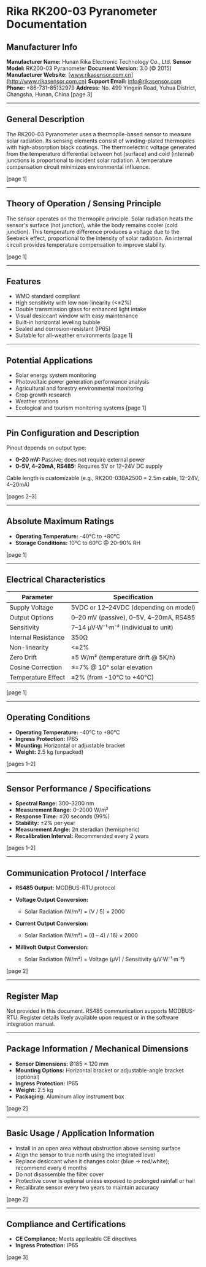# Rika RK200-03 Pyranometer Documentation

## Manufacturer Info

**Manufacturer Name:** Hunan Rika Electronic Technology Co., Ltd.
**Sensor Model:** RK200-03 Pyranometer
**Document Version:** 3.0 (© 2015)
**Manufacturer Website:** [www.rikasensor.com.cn](http://www.rikasensor.com.cn)
**Support Email:** [info@rikasensor.com](mailto:info@rikasensor.com)
**Phone:** +86-731-85132979
**Address:** No. 499 Yingxin Road, Yuhua District, Changsha, Hunan, China
\[page 3]

---

## General Description

The RK200-03 Pyranometer uses a thermopile-based sensor to measure solar radiation. Its sensing elements consist of winding-plated thermopiles with high-absorption black coatings. The thermoelectric voltage generated from the temperature differential between hot (surface) and cold (internal) junctions is proportional to incident solar radiation. A temperature compensation circuit minimizes environmental influence.

\[page 1]

---

## Theory of Operation / Sensing Principle

The sensor operates on the thermopile principle. Solar radiation heats the sensor's surface (hot junction), while the body remains cooler (cold junction). This temperature difference produces a voltage due to the Seebeck effect, proportional to the intensity of solar radiation. An internal circuit provides temperature compensation to improve stability.

\[page 1]

---

## Features

* WMO standard compliant
* High sensitivity with low non-linearity (<±2%)
* Double transmission glass for enhanced light intake
* Visual desiccant window with easy maintenance
* Built-in horizontal leveling bubble
* Sealed and corrosion-resistant (IP65)
* Suitable for all-weather environments
  \[page 1]

---

## Potential Applications

* Solar energy system monitoring
* Photovoltaic power generation performance analysis
* Agricultural and forestry environmental monitoring
* Crop growth research
* Weather stations
* Ecological and tourism monitoring systems
  \[page 1]

---

## Pin Configuration and Description

Pinout depends on output type:

* **0–20 mV:** Passive; does not require external power
* **0–5V, 4–20mA, RS485:** Requires 5V or 12–24V DC supply

Cable length is customizable (e.g., RK200-03BA2500 = 2.5m cable, 12–24V, 4–20mA)

\[pages 2–3]

---

## Absolute Maximum Ratings

* **Operating Temperature:** -40°C to +80°C
* **Storage Conditions:** 10°C to 60°C @ 20–90% RH

\[page 1]

---

## Electrical Characteristics

| Parameter           | Specification                          |
| ------------------- | -------------------------------------- |
| Supply Voltage      | 5VDC or 12–24VDC (depending on model)  |
| Output Options      | 0–20 mV (passive), 0–5V, 4–20mA, RS485 |
| Sensitivity         | 7–14 μV·W⁻¹·m⁻² (individual to unit)   |
| Internal Resistance | 350Ω                                   |
| Non-linearity       | <±2%                                   |
| Zero Drift          | ±5 W/m² (temperature drift @ 5K/h)     |
| Cosine Correction   | ≤±7% @ 10° solar elevation             |
| Temperature Effect  | ±2% (from -10°C to +40°C)              |

\[page 1]

---

## Operating Conditions

* **Operating Temperature:** -40°C to +80°C
* **Ingress Protection:** IP65
* **Mounting:** Horizontal or adjustable bracket
* **Weight:** 2.5 kg (unpacked)

\[pages 1–2]

---

## Sensor Performance / Specifications

* **Spectral Range:** 300–3200 nm
* **Measurement Range:** 0–2000 W/m²
* **Response Time:** ≤20 seconds (99%)
* **Stability:** ±2% per year
* **Measurement Angle:** 2π steradian (hemispheric)
* **Recalibration Interval:** Recommended every 2 years

\[pages 1–2]

---

## Communication Protocol / Interface

* **RS485 Output:** MODBUS-RTU protocol
* **Voltage Output Conversion:**

  * Solar Radiation (W/m²) = (V / 5) × 2000
* **Current Output Conversion:**

  * Solar Radiation (W/m²) = ((I – 4) / 16) × 2000
* **Millivolt Output Conversion:**

  * Solar Radiation (W/m²) = Voltage (μV) / Sensitivity (μV·W⁻¹·m⁻²)

\[page 2]

---

## Register Map

Not provided in this document. RS485 communication supports MODBUS-RTU. Register details likely available upon request or in the software integration manual.

---

## Package Information / Mechanical Dimensions

* **Sensor Dimensions:** Ø185 × 120 mm
* **Mounting Options:** Horizontal bracket or adjustable-angle bracket (optional)
* **Ingress Protection:** IP65
* **Weight:** 2.5 kg
* **Packaging:** Aluminum alloy instrument box

\[page 2]

---

## Basic Usage / Application Information

* Install in an open area without obstruction above sensing surface
* Align the sensor to true north using the integrated level
* Replace desiccant when it changes color (blue → red/white); recommend every 6 months
* Do not disassemble the filter cover
* Protective cover is optional unless exposed to prolonged rainfall or hail
* Recalibrate sensor every two years to maintain accuracy

\[page 2]

---

## Compliance and Certifications

* **CE Compliance:** Meets applicable CE directives
* **Ingress Protection:** IP65

\[page 3]
